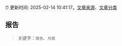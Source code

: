 :alarm_clock: 更新时间: 2025-02-14 10:41:17。[文章来源](/README.md)、[文章分类](/TAGS.md)

## 报告


> 关键字：`报告`、`月报`




